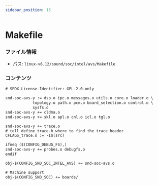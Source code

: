 ```yaml
---
sidebar_position: 15
---
```

# Makefile

### ファイル情報

- パス: `linux-v6.12/sound/soc/intel/avs/Makefile`

### コンテンツ

```txt
# SPDX-License-Identifier: GPL-2.0-only

snd-soc-avs-y := dsp.o ipc.o messages.o utils.o core.o loader.o \
		    topology.o path.o pcm.o board_selection.o control.o \
		    sysfs.o
snd-soc-avs-y += cldma.o
snd-soc-avs-y += skl.o apl.o cnl.o icl.o tgl.o

snd-soc-avs-y += trace.o
# tell define_trace.h where to find the trace header
CFLAGS_trace.o := -I$(src)

ifneq ($(CONFIG_DEBUG_FS),)
snd-soc-avs-y += probes.o debugfs.o
endif

obj-$(CONFIG_SND_SOC_INTEL_AVS) += snd-soc-avs.o

# Machine support
obj-$(CONFIG_SND_SOC) += boards/

```
